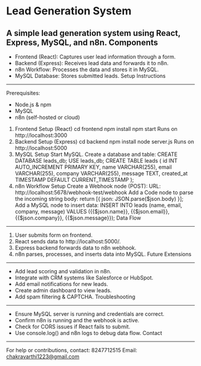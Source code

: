 Lead Generation System
======================
A simple lead generation system using React, Express, MySQL, and n8n.
Components
----------
- Frontend (React): Captures user lead information through a form.
- Backend (Express): Receives lead data and forwards it to n8n.
- n8n Workflow: Processes the data and stores it in MySQL.
- MySQL Database: Stores submitted leads.
Setup Instructions
------------------
Prerequisites:
- Node.js & npm
- MySQL
- n8n (self-hosted or cloud)
1. Frontend Setup (React)
 cd frontend
 npm install
 npm start
 Runs on http://localhost:3000
2. Backend Setup (Express)
 cd backend
 npm install
 node server.js
 Runs on http://localhost:5000
3. MySQL Setup
 Start MySQL.
 Create a database and table:
 CREATE DATABASE leads_db;
 USE leads_db;
 CREATE TABLE leads (
 id INT AUTO_INCREMENT PRIMARY KEY,
 name VARCHAR(255),
 email VARCHAR(255),
 company VARCHAR(255),
 message TEXT,
 created_at TIMESTAMP DEFAULT CURRENT_TIMESTAMP
 );
4. n8n Workflow Setup
 Create a Webhook node (POST):
 URL: http://localhost:5678/webhook-test/webhook
 Add a Code node to parse the incoming string body:
 return [{
 json: JSON.parse($json.body)
 }];
 Add a MySQL node to insert data:
 INSERT INTO leads (name, email, company, message)
 VALUES ({{$json.name}}, {{$json.email}}, {{$json.company}}, {{$json.message}});
Data Flow
---------
1. User submits form on frontend.
2. React sends data to http://localhost:5000/.
3. Express backend forwards data to n8n webhook.
4. n8n parses, processes, and inserts data into MySQL.
Future Extensions
-----------------
- Add lead scoring and validation in n8n.
- Integrate with CRM systems like Salesforce or HubSpot.
- Add email notifications for new leads.
- Create admin dashboard to view leads.
- Add spam filtering & CAPTCHA.
Troubleshooting
---------------
- Ensure MySQL server is running and credentials are correct.
- Confirm n8n is running and the webhook is active.
- Check for CORS issues if React fails to submit.
- Use console.log() and n8n logs to debug data flow.
Contact
-------
For help or contributions, contact: 8247712515
Email: chakravarthi1223@gmail.com
